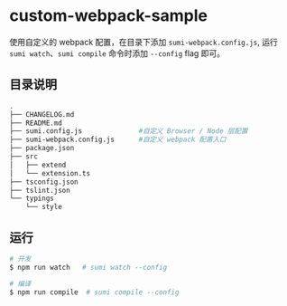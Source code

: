 # custom-webpack-sample

使用自定义的 webpack 配置，在目录下添加 `sumi-webpack.config.js`, 运行 `sumi watch`、`sumi compile` 命令时添加 `--config` flag 即可。

## 目录说明

```bash
.
├── CHANGELOG.md
├── README.md
├── sumi.config.js              #自定义 Browser / Node 层配置
├── sumi-webpack.config.js      #自定义 webpack 配置入口
├── package.json
├── src
│   ├── extend
│   └── extension.ts
├── tsconfig.json
├── tslint.json
└── typings
    └── style
```

## 运行
```bash
# 开发
$ npm run watch   # sumi watch --config

# 编译
$ npm run compile  # sumi compile --config
```
